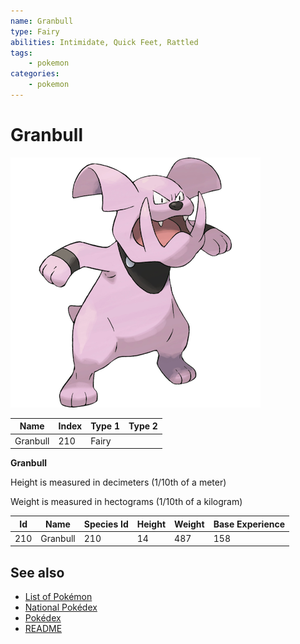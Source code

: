 ```yaml
---
name: Granbull
type: Fairy
abilities: Intimidate, Quick Feet, Rattled
tags:
    - pokemon
categories:
    - pokemon
---
```


# Granbull


![Granbull](images/210.png)

| **Name** | **Index** | **Type 1** | **Type 2** |
|----|----|----|----|
| Granbull | 210 | Fairy  |  |

**Granbull** 


Height is measured in decimeters (1/10th of a meter)

Weight is measured in hectograms (1/10th of a kilogram)

| **Id** | **Name** | **Species Id** | **Height** | **Weight** | **Base Experience** |
|--------|----------|----------------|------------|------------|---------------------|
| 210 | Granbull | 210 | 14 | 487 | 158 |


## See also

- [List of Pokémon](../pokemon.md)
- [National Pokédex](../national_pokedex.md)
- [Pokédex](../pokedex.md)
- [README](../README.md)
